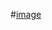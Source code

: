 #[image](https://user-images.githubusercontent.com/103628890/221679455-b01b7b55-a9e5-42f1-8081-bfac4ca16c4c.png)
